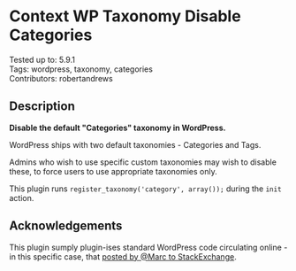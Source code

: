 # Context WP Taxonomy Disable Categories

Tested up to: 5.9.1  
Tags: wordpress, taxonomy, categories  
Contributors: robertandrews  

## Description

**Disable the default "Categories" taxonomy in WordPress.**

WordPress ships with two default taxonomies - Categories and Tags.

Admins who wish to use specific custom taxonomies may wish to disable these, to force users to use appropriate taxonomies only.

This plugin runs `register_taxonomy('category', array());` during the `init` action.

## Acknowledgements

This plugin sumply plugin-ises standard WordPress code circulating online - in this specific case, that [posted by @Marc to StackExchange](https://wordpress.stackexchange.com/questions/110782/remove-categories-tags-from-admin-menu/236211#236211).
